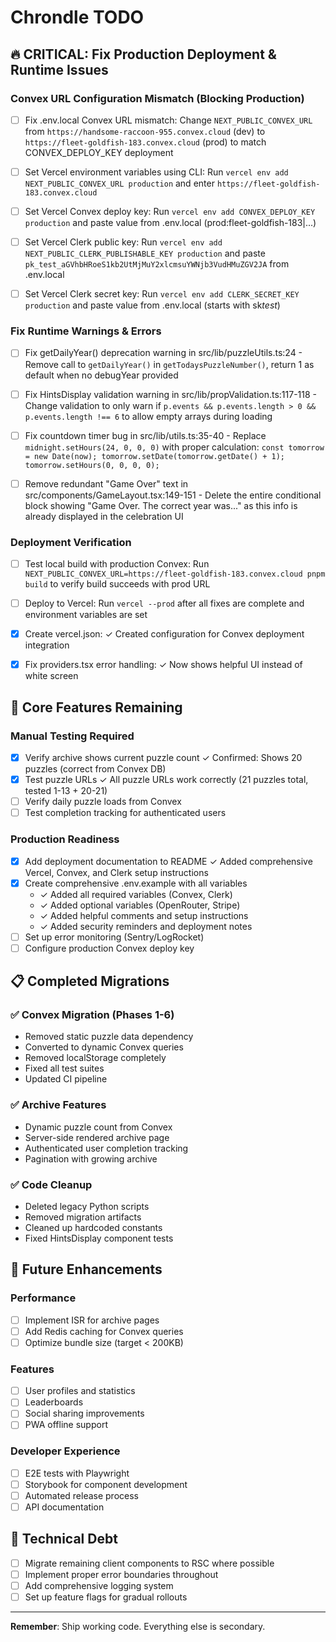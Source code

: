 # Chrondle TODO

## 🔥 CRITICAL: Fix Production Deployment & Runtime Issues

### Convex URL Configuration Mismatch (Blocking Production)

- [ ] Fix .env.local Convex URL mismatch: Change `NEXT_PUBLIC_CONVEX_URL` from `https://handsome-raccoon-955.convex.cloud` (dev) to `https://fleet-goldfish-183.convex.cloud` (prod) to match CONVEX_DEPLOY_KEY deployment

- [ ] Set Vercel environment variables using CLI: Run `vercel env add NEXT_PUBLIC_CONVEX_URL production` and enter `https://fleet-goldfish-183.convex.cloud`

- [ ] Set Vercel Convex deploy key: Run `vercel env add CONVEX_DEPLOY_KEY production` and paste value from .env.local (prod:fleet-goldfish-183|...)

- [ ] Set Vercel Clerk public key: Run `vercel env add NEXT_PUBLIC_CLERK_PUBLISHABLE_KEY production` and paste `pk_test_aGVhbHRoeS1kb2UtMjMuY2xlcmsuYWNjb3VudHMuZGV2JA` from .env.local

- [ ] Set Vercel Clerk secret key: Run `vercel env add CLERK_SECRET_KEY production` and paste value from .env.local (starts with sk*test*)

### Fix Runtime Warnings & Errors

- [ ] Fix getDailyYear() deprecation warning in src/lib/puzzleUtils.ts:24 - Remove call to `getDailyYear()` in `getTodaysPuzzleNumber()`, return 1 as default when no debugYear provided

- [ ] Fix HintsDisplay validation warning in src/lib/propValidation.ts:117-118 - Change validation to only warn if `p.events && p.events.length > 0 && p.events.length !== 6` to allow empty arrays during loading

- [ ] Fix countdown timer bug in src/lib/utils.ts:35-40 - Replace `midnight.setHours(24, 0, 0, 0)` with proper calculation: `const tomorrow = new Date(now); tomorrow.setDate(tomorrow.getDate() + 1); tomorrow.setHours(0, 0, 0, 0);`

- [ ] Remove redundant "Game Over" text in src/components/GameLayout.tsx:149-151 - Delete the entire conditional block showing "Game Over. The correct year was..." as this info is already displayed in the celebration UI

### Deployment Verification

- [ ] Test local build with production Convex: Run `NEXT_PUBLIC_CONVEX_URL=https://fleet-goldfish-183.convex.cloud pnpm build` to verify build succeeds with prod URL

- [ ] Deploy to Vercel: Run `vercel --prod` after all fixes are complete and environment variables are set

- [x] Create vercel.json: ✓ Created configuration for Convex deployment integration

- [x] Fix providers.tsx error handling: ✓ Now shows helpful UI instead of white screen

## 🎯 Core Features Remaining

### Manual Testing Required

- [x] Verify archive shows current puzzle count ✓ Confirmed: Shows 20 puzzles (correct from Convex DB)
- [x] Test puzzle URLs ✓ All puzzle URLs work correctly (21 puzzles total, tested 1-13 + 20-21)
- [ ] Verify daily puzzle loads from Convex
- [ ] Test completion tracking for authenticated users

### Production Readiness

- [x] Add deployment documentation to README ✓ Added comprehensive Vercel, Convex, and Clerk setup instructions
- [x] Create comprehensive .env.example with all variables
  - ✓ Added all required variables (Convex, Clerk)
  - ✓ Added optional variables (OpenRouter, Stripe)
  - ✓ Added helpful comments and setup instructions
  - ✓ Added security reminders and deployment notes
- [ ] Set up error monitoring (Sentry/LogRocket)
- [ ] Configure production Convex deploy key

## 📋 Completed Migrations

### ✅ Convex Migration (Phases 1-6)

- Removed static puzzle data dependency
- Converted to dynamic Convex queries
- Removed localStorage completely
- Fixed all test suites
- Updated CI pipeline

### ✅ Archive Features

- Dynamic puzzle count from Convex
- Server-side rendered archive page
- Authenticated user completion tracking
- Pagination with growing archive

### ✅ Code Cleanup

- Deleted legacy Python scripts
- Removed migration artifacts
- Cleaned up hardcoded constants
- Fixed HintsDisplay component tests

## 🚀 Future Enhancements

### Performance

- [ ] Implement ISR for archive pages
- [ ] Add Redis caching for Convex queries
- [ ] Optimize bundle size (target < 200KB)

### Features

- [ ] User profiles and statistics
- [ ] Leaderboards
- [ ] Social sharing improvements
- [ ] PWA offline support

### Developer Experience

- [ ] E2E tests with Playwright
- [ ] Storybook for component development
- [ ] Automated release process
- [ ] API documentation

## 📝 Technical Debt

- [ ] Migrate remaining client components to RSC where possible
- [ ] Implement proper error boundaries throughout
- [ ] Add comprehensive logging system
- [ ] Set up feature flags for gradual rollouts

---

**Remember**: Ship working code. Everything else is secondary.
